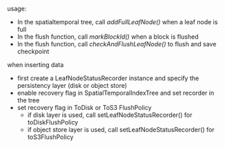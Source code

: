 usage:
- In the spatialtemporal tree, call *addFullLeafNode()* when a leaf node is full
- In the flush function, call *markBlockId()* when a block is flushed
- In the flush function, call *checkAndFlushLeafNode()* to flush and save checkpoint

when inserting data
- first create a LeafNodeStatusRecorder instance and specify the persistency layer (disk or object store)
- enable recovery flag in SpatialTemporalIndexTree and set recorder in the tree
- set recovery flag in ToDisk or ToS3 FlushPolicy
  - if disk layer is used, call setLeafNodeStatusRecorder() for toDiskFlushPolicy
  - if object store layer is used, call setLeafNodeStatusRecorder() for toS3FlushPolicy